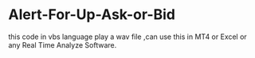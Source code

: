 # Alert-For-Up-Ask-or-Bid
this code in vbs language play a wav file ,can use this in MT4 or Excel or any  Real Time Analyze Software.
